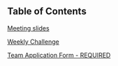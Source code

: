 Table of Contents
---
[Meeting slides](Intro2020.pdf)

[Weekly Challenge](https://www.codingame.com/ide/puzzle/network-cabling)

[Team Application Form - REQUIRED](https://tinyurl.com/yy8r3vaw)


